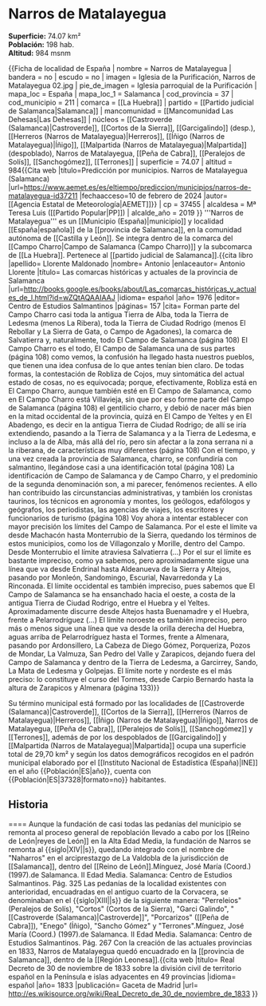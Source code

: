 # Narros de Matalayegua

**Superficie:** 74.07 km²  
**Población:** 198 hab.  
**Altitud:** 984 msnm  

{{Ficha de localidad de España
| nombre = Narros de Matalayegua
| bandera = no
| escudo = no
| imagen = Iglesia de la Purificación, Narros de Matalayegua 02.jpg
| pie_de_imagen = Iglesia parroquial de la Purificación
| mapa_loc = España
| mapa_loc_1 = Salamanca
| cod_provincia = 37
| cod_municipio = 211
| comarca = [[La Huebra]]
| partido = [[Partido judicial de Salamanca|Salamanca]]
| mancomunidad = [[Mancomunidad Las Dehesas|Las Dehesas]]
| núcleos = [[Castroverde (Salamanca)|Castroverde]], [[Cortos de la Sierra]], [[Garcigalindo]] (desp.), [[Herreros (Narros de Matalayegua)|Herreros]], [[Íñigo (Narros de Matalayegua)|Íñigo]], [[Malpartida (Narros de Matalayegua)|Malpartida]] (despoblado), Narros de Matalayegua, [[Peña de Cabra]], [[Peralejos de Solís]], [[Sanchogómez]], [[Terrones]]
| superficie = 74.07
| altitud = 984<ref>{{Cita web |título=Predicción por municipios. Narros de Matalayegua (Salamanca) |url=https://www.aemet.es/es/eltiempo/prediccion/municipios/narros-de-matalayegua-id37211 |fechaacceso=10 de febrero de 2024 |autor= [[Agencia Estatal de Meteorología|AEMET]]}}</ref>
| cp = 37455
| alcaldesa = Mª Teresa Luis ([[Partido Popular|PP]])
| alcalde_año = 2019
}}
'''Narros de Matalayegua''' es un [[Municipio (España)|municipio]] y localidad [[España|española]] de la [[provincia de Salamanca]], en la comunidad autónoma de [[Castilla y León]]. Se integra dentro de la comarca del [[Campo Charro|Campo de Salamanca (Campo Charro)]] y la subcomarca de [[La Huebra]]. Pertenece al [[partido judicial de Salamanca]].<ref name=ref_duplicada_1>{{cita libro |apellido= Llorente Maldonado |nombre= Antonio |enlaceautor= Antonio Llorente |título= Las comarcas históricas y actuales de la provincia de Salamanca |url=http://books.google.es/books/about/Las_comarcas_históricas_y_actuales_de_l.html?id=wZQtAQAAIAAJ |idioma= español |año= 1976 |editor= Centro de Estudios Salmantinos |páginas= 157 |cita= Forman parte del Campo Charro casi toda la antigua Tierra de Alba, toda la Tierra de Ledesma (menos La Ribera), toda la Tierra de Ciudad Rodrigo (menos El Rebollar y La Sierra de Gata, o Campo de Agadones), la comarca de Salvatierra y, naturalmente, todo El Campo de Salamanca (página 108) El Campo Charro es el todo, El Campo de Salamanca una de sus partes (página 108) como vemos, la confusión ha llegado hasta nuestros pueblos, que tienen una idea confusa de lo que antes tenían bien claro. De todas formas, la contestación de Robliza de Cojos, muy sintomática del actual estado de cosas, no es equivocada; porque, efectivamente, Robliza está en El Campo Charro, aunque también esté en El Campo de Salamanca, como en El Campo Charro está Villavieja, sin que por eso forme parte del Campo de Salamanca (página 108) el gentilicio charro, y debió de nacer más bien en la mitad occidental de la provincia, quizá en El Campo de Yeltes y en El Abadengo, es decir en la antigua Tierra de Ciudad Rodrigo; de allí se iría extendiendo, pasando a la Tierra de Salamanca y a la Tierra de Ledesma, e incluso a la de Alba, más allá del río, pero sin afectar a la zona serrana ni a la riberana, de características muy diferentes (página 108) Con el tiempo, y una vez creada la provincia de Salamanca, charro, se confundiría con salmantino, llegándose casi a una identificación total (página 108) La identificación de Campo de Salamanca y de Campo Charro, y el predominio de la segunda denominación son, a mi parecer, fenómenos recientes. A ello han contribuido las circunstancias administrativas, y también los cronistas taurinos, los técnicos en agronomía y montes, los geólogos, edafólogos y geógrafos, los periodistas, las agencias de viajes, los escritores y funcionarios de turismo (página 108) Voy ahora a intentar establecer con mayor precisión los límites del Campo de Salamanca. Por el este el límite va desde Machacón hasta Monterrubio de la Sierra, quedando los términos de estos municipios, como los de Villagonzalo y Morille, dentro del Campo. Desde Monterrubio el límite atraviesa Salvatierra (…) Por el sur el límite es bastante impreciso, como ya sabemos, pero aproximadamente sigue una línea que va desde Endrinal hasta Aldeanueva de la Sierra y Altejos, pasando por Monleón, Sandomingo, Escurial, Navarredonda y La Rinconada. El límite occidental es también impreciso, pues sabemos que El Campo de Salamanca se ha ensanchado hacia el oeste, a costa de la antigua Tierra de Ciudad Rodrigo, entre el Huebra y el Yeltes. Aproximadamente discurre desde Altejos hasta Buenamadre y el Huebra, frente a Pelarrodríguez (...) El límite noroeste es también impreciso, pero más o menos sigue una línea que va desde la orilla derecha del Huebra, aguas arriba de Pelarrodríguez hasta el Tormes, frente a Almenara, pasando por Ardonsillero, La Cabeza de Diego Gómez, Porqueriza, Pozos de Mondar, La Valmuza, San Pedro del Valle y Zarapicos, dejando fuera del Campo de Salamanca y dentro de la Tierra de Ledesma, a Garcirrey, Sando, La Mata de Ledesma y Golpejas. El límite norte y nordeste es el más preciso: lo constituye el curso del Tormes, desde Carpio Bernardo hasta la altura de Zarapicos y Almenara (página 133)}}</ref>

Su término municipal está formado por las localidades de [[Castroverde (Salamanca)|Castroverde]], [[Cortos de la Sierra]], [[Herreros (Narros de Matalayegua)|Herreros]], [[Íñigo (Narros de Matalayegua)|Íñigo]], Narros de Matalayegua, [[Peña de Cabra]], [[Peralejos de Solís]], [[Sanchogómez]] y [[Terrones]], además de por los despoblados de [[Garcigalindo]] y [[Malpartida (Narros de Matalayegua)|Malpartida]] ocupa una superficie total de 29,70&nbsp;km² y según los datos demográficos recogidos en el padrón municipal elaborado por el [[Instituto Nacional de Estadística (España)|INE]] en el año {{Población|ES|año}}, cuenta con {{Población|ES|37328|formato=no}} habitantes.

## Historia

====
Aunque la fundación de casi todas las pedanías del municipio se remonta al proceso general de repoblación llevado a cabo por los [[Reino de León|reyes de León]] en la Alta Edad Media, la fundación de Narros se remonta al {{siglo|XIV||s}}, quedando integrado con el nombre de "Naharros" en el arciprestazgo de La Valdobla de la jurisdicción de [[Salamanca]], dentro del [[Reino de León]].<ref>Mínguez, José María (Coord.) (1997).de Salamanca. II Edad Media. Salamanca: Centro de Estudios Salmantinos. Pág. 325</ref> Las pedanías de la localidad existentes con anterioridad, encuadradas en el antiguo cuarto de la Corvacera, se denominaban en el {{siglo|XIII||s}} de la siguiente manera: "Perreleios" (Peralejos de Solís), "Cortos" (Cortos de la Sierra), "Garci Galindo", "[[Castroverde (Salamanca)|Castroverde]]", "Porcarizos" ([[Peña de Cabra]]), "Enego" (Íñigo), "Sancho Gómez" y "Terrones".<ref>Mínguez, José María (Coord.) (1997).de Salamanca. II Edad Media. Salamanca: Centro de Estudios Salmantinos. Pág. 267</ref> Con la creación de las actuales provincias en 1833, Narros de Matalayegua quedó encuadrado en la [[provincia de Salamanca]], dentro de la [[Región Leonesa]].<ref>{{cita web |título= Real Decreto de 30 de noviembre de 1833 sobre la división civil de territorio español en la Península e islas adyacentes en 49 provincias |idioma= español |año= 1833 |publicación= Gaceta de Madrid |url= http://es.wikisource.org/wiki/Real_Decreto_de_30_de_noviembre_de_1833 }}</ref>